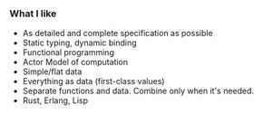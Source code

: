 ### What I like

* As detailed and complete specification as possible
* Static typing, dynamic binding
* Functional programming
* Actor Model of computation
* Simple/flat data
* Everything as data (first-class values)
* Separate functions and data. Combine only when it's needed.
* Rust, Erlang, Lisp

<!--
**armagansalman/armagansalman** is a ✨ _special_ ✨ repository because its `README.md` (this file) appears on your GitHub profile.

Here are some ideas to get you started:

- 🔭 I’m currently working on ...
- 🌱 I’m currently learning ...
- 👯 I’m looking to collaborate on ...
- 🤔 I’m looking for help with ...
- 💬 Ask me about ...
- 📫 How to reach me: ...
- 😄 Pronouns: ...
- ⚡ Fun fact: ...
-->
